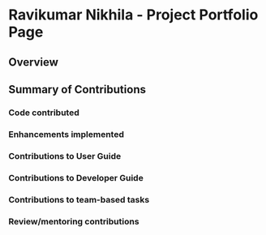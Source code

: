 # Ravikumar Nikhila - Project Portfolio Page

## Overview

## Summary of Contributions

### Code contributed

### Enhancements implemented

### Contributions to User Guide
### Contributions to Developer Guide
### Contributions to team-based tasks
### Review/mentoring contributions

